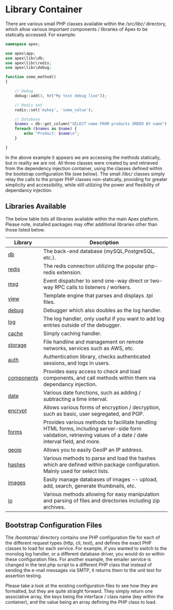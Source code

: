 
# Library Container

There are various small PHP classes available within the */src/libc/* directory, which allow various
important components / libraries of Apex to be statically accessed.  For example:

~~~php
namespace apex;

use apex\app;
use apex\libc\db;
use apex\libc\redis;
use apex\libc\debug;

function some_method()
{

    // Debug
    debug::add(3, tr("My test debug line"));

    // Redis set
    redis::set('mykey', 'some_value');

    // Database
    $names = db::get_column("SELECT name FROM products ORDER BY name");
    foreach ($names as $name) {
        echo "Product: $name\n";
    }

}
~~~

In the above example it appears we are accessing the methods statically, but in reality we are not.  All three
classes were created by and retrieved from the dependency injection container, using the classes defined within the bootstrap
configuration file (see below).  The small /libc/ classes simply relay the calls to the proper PHP classes
non-statically, providing for greater simplicity and accessibility, while still utilizing the power and
flexibility of dependancy injection.


## Libraries Available

The below table lists all libraries available within the main Apex platform.  Please note, installed packages
may offer additional libraries other than those listed below.

Library | Description 
------------- |------------- 
[db](database.md) | The back-end database (mySQL,PostgreSQL, etc.). 
[redis](redis.md) | The redis connection utilizing the popular php-redis extension.
[msg](event_dispatchers.md) | Event dispatcher to send one-way direct or two-way RPC calls to listeners / workers. 
[view](https://apex-platform.org/api/classes/apex.app.web.view.html) | Template engine that parses and displays .tpl files. 
[debug](https://apex-platform.org/api/classes/apex.app.sys.debug.html) | Debugger which also doubles as the log handler.
[log](https://apex-platform.org/api/classes/apex.app.sys.log.html) | The log handler, only useful if you want to add log entries outside of the debugger.
[cache](https://apex-platform.org/api/classes/apex.app.io.cache.html) | Simply caching handler.
[storage](https://apex-platform.org/api/classes/apex.app.io.storage.html) | File handline and management on remote networks, services such as AWS, etc.
[auth](https://apex-platform.org/api/classes/apex.app.sys.auth.html) | Authentication library, checks authenticated sessions, and logs in users.
[components](https://apex-platform.org/api/classes/apex.app.sys.components.html) | Provides easy access to check and load components, and call methods within them via dependancy injection.
[date](https://apex-platform.org/api/classes/apex.app.utils.date.html) | Various date functions, such as adding / subtracting a time interval.
[encrypt](https://apex-platform.org/api/classes/apex.app.sys.encrypt.html) | Allows various forms of encryption / decryption, such as basic, user segregated, and PGP.
[forms](https://apex-platform.org/api/classes/apex.app.utils.forms.html) | Provides various methods to facilitate handling HTML forms, including server-side form validation, retrieving values of a date / date interval field, and more. 
[geoip](https://apex-platform.org/api/classes/apex.app.utils.geoip.html) | Allows you to easily GeoIP an IP address.
[hashes](https://apex-platform.org/api/classes/apex.app.utils.hashes.html) | Various methods to parse and load the hashes which are defined within package configuration. Mainly used for select lists.
[images](https://apex-platform.org/api/classes/apex.app.utils.images.html) | Easily manage databases of images -- upload, add, search, generate thumbnails, etc.
[io](https://apex-platform.org/api/classes/apex.app.io.io.html) | Various methods allowing for easy manipulation and parsing of files and directories including zip archives.


## Bootstrap Configuration Files

The */bootstrap/* directory contains one PHP configuration file for each of the different request types (http,
cli, test), and defines the exact PHP classes to load for each service.  For example, if you wanted to switch
to the monolog log handler, or a different database driver, you would do so within these configuration files.
For another example, the emailer service is changed in the test.php script to a different PHP class that
instead of sending the e-mail messages via SMTP, it returns them to the unit test for assertion testing.

Please take a look at the existing configuration files to see how they are formatted, but they are quite
straight forward.  They simply return one associative array, the keys being the interface / class name (key
within the container), and the value being an array defining the PHP class to load.




